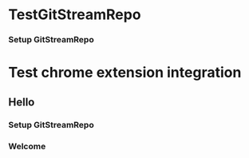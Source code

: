 # TestGitStreamRepo

### Setup GitStreamRepo
# Test chrome extension integration

## Hello 
### Setup GitStreamRepo
### Welcome
